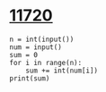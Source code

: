 # [11720](https://www.acmicpc.net/problem/11720)

```
n = int(input())
num = input()
sum = 0
for i in range(n):
    sum += int(num[i])
print(sum)
```


